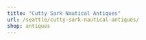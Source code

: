 ```yaml
---
title: "Cutty Sark Nautical Antiques"
url: /seattle/cutty-sark-nautical-antiques/
shop: antiques
---
```

